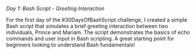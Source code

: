 *Day 1: Bash Script - Greeting Interaction*


For the first day of the #30DaysOfBashScript challenge, I created a simple Bash script that simulates a brief greeting interaction between two individuals, Prince and Mariam. The script demonstrates the basics of echo commands and user input in Bash scripting. A great starting point for beginners looking to understand Bash fundamentals!
